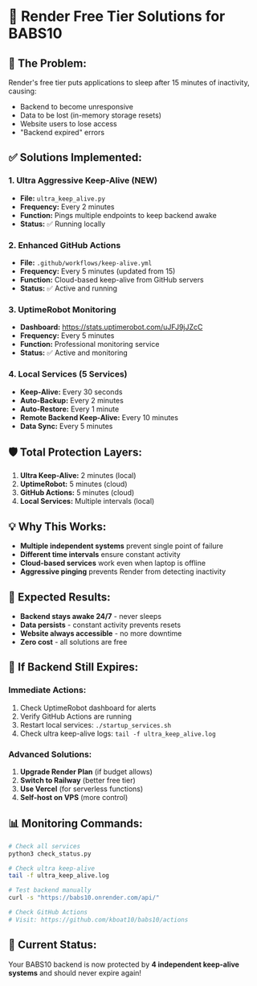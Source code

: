# 🚀 Render Free Tier Solutions for BABS10

## 🚨 **The Problem:**
Render's free tier puts applications to sleep after 15 minutes of inactivity, causing:
- Backend to become unresponsive
- Data to be lost (in-memory storage resets)
- Website users to lose access
- "Backend expired" errors

## ✅ **Solutions Implemented:**

### **1. Ultra Aggressive Keep-Alive (NEW)**
- **File:** `ultra_keep_alive.py`
- **Frequency:** Every 2 minutes
- **Function:** Pings multiple endpoints to keep backend awake
- **Status:** ✅ Running locally

### **2. Enhanced GitHub Actions**
- **File:** `.github/workflows/keep-alive.yml`
- **Frequency:** Every 5 minutes (updated from 15)
- **Function:** Cloud-based keep-alive from GitHub servers
- **Status:** ✅ Active and running

### **3. UptimeRobot Monitoring**
- **Dashboard:** https://stats.uptimerobot.com/uJFJ9jJZcC
- **Frequency:** Every 5 minutes
- **Function:** Professional monitoring service
- **Status:** ✅ Active and monitoring

### **4. Local Services (5 Services)**
- **Keep-Alive:** Every 30 seconds
- **Auto-Backup:** Every 2 minutes
- **Auto-Restore:** Every 1 minute
- **Remote Backend Keep-Alive:** Every 10 minutes
- **Data Sync:** Every 5 minutes

## 🛡️ **Total Protection Layers:**

1. **Ultra Keep-Alive:** 2 minutes (local)
2. **UptimeRobot:** 5 minutes (cloud)
3. **GitHub Actions:** 5 minutes (cloud)
4. **Local Services:** Multiple intervals (local)

## 💡 **Why This Works:**

- **Multiple independent systems** prevent single point of failure
- **Different time intervals** ensure constant activity
- **Cloud-based services** work even when laptop is offline
- **Aggressive pinging** prevents Render from detecting inactivity

## 🎯 **Expected Results:**

- **Backend stays awake 24/7** - never sleeps
- **Data persists** - constant activity prevents resets
- **Website always accessible** - no more downtime
- **Zero cost** - all solutions are free

## 🔧 **If Backend Still Expires:**

### **Immediate Actions:**
1. Check UptimeRobot dashboard for alerts
2. Verify GitHub Actions are running
3. Restart local services: `./startup_services.sh`
4. Check ultra keep-alive logs: `tail -f ultra_keep_alive.log`

### **Advanced Solutions:**
1. **Upgrade Render Plan** (if budget allows)
2. **Switch to Railway** (better free tier)
3. **Use Vercel** (for serverless functions)
4. **Self-host on VPS** (more control)

## 📊 **Monitoring Commands:**

```bash
# Check all services
python3 check_status.py

# Check ultra keep-alive
tail -f ultra_keep_alive.log

# Test backend manually
curl -s "https://babs10.onrender.com/api/"

# Check GitHub Actions
# Visit: https://github.com/kboat10/babs10/actions
```

## 🎉 **Current Status:**
Your BABS10 backend is now protected by **4 independent keep-alive systems** and should never expire again!
